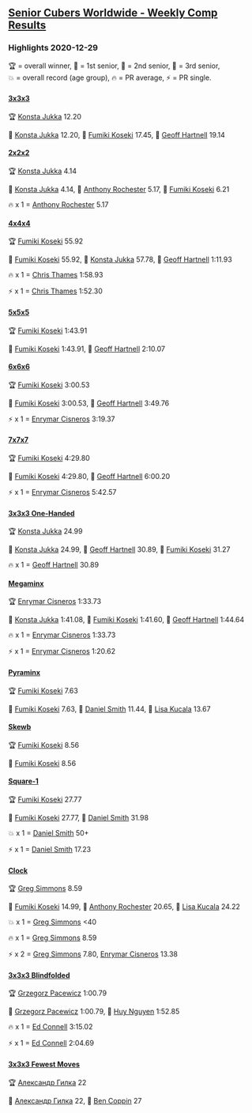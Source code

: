 <style>table {white-space: nowrap;}</style>

## [Senior Cubers Worldwide - Weekly Comp Results](/scw-comp/results/)
### Highlights 2020-12-29

<span style="white-space: nowrap;">🏆 = overall winner</span>, <span style="white-space: nowrap;">🥇 = 1st senior</span>, <span style="white-space: nowrap;">🥈 = 2nd senior</span>, <span style="white-space: nowrap;">🥉 = 3rd senior</span>, <span style="white-space: nowrap;">💥 = overall record (age group)</span>, <span style="white-space: nowrap;">🔥 = PR average</span>, <span style="white-space: nowrap;">⚡ = PR single</span>.

#### [3x3x3](333.md)

<span style="white-space: nowrap;">🏆 [Konsta Jukka](../../persons/konsta_jukka/333.md) 12.20</span>

<span style="white-space: nowrap;">🥇 [Konsta Jukka](../../persons/konsta_jukka/333.md) 12.20</span>, <span style="white-space: nowrap;">🥈 [Fumiki Koseki](../../persons/fumiki_koseki/333.md) 17.45</span>, <span style="white-space: nowrap;">🥉 [Geoff Hartnell](../../persons/geoff_hartnell/333.md) 19.14</span>

#### [2x2x2](222.md)

<span style="white-space: nowrap;">🏆 [Konsta Jukka](../../persons/konsta_jukka/222.md) 4.14</span>

<span style="white-space: nowrap;">🥇 [Konsta Jukka](../../persons/konsta_jukka/222.md) 4.14</span>, <span style="white-space: nowrap;">🥈 [Anthony Rochester](../../persons/anthony_rochester/222.md) 5.17</span>, <span style="white-space: nowrap;">🥉 [Fumiki Koseki](../../persons/fumiki_koseki/222.md) 6.21</span>

🔥 x 1 = <span style="white-space: nowrap;">[Anthony Rochester](../../persons/anthony_rochester/222.md) 5.17</span>

#### [4x4x4](444.md)

<span style="white-space: nowrap;">🏆 [Fumiki Koseki](../../persons/fumiki_koseki/444.md) 55.92</span>

<span style="white-space: nowrap;">🥇 [Fumiki Koseki](../../persons/fumiki_koseki/444.md) 55.92</span>, <span style="white-space: nowrap;">🥈 [Konsta Jukka](../../persons/konsta_jukka/444.md) 57.78</span>, <span style="white-space: nowrap;">🥉 [Geoff Hartnell](../../persons/geoff_hartnell/444.md) 1:11.93</span>

🔥 x 1 = <span style="white-space: nowrap;">[Chris Thames](../../persons/chris_thames/444.md) 1:58.93</span>

⚡ x 1 = <span style="white-space: nowrap;">[Chris Thames](../../persons/chris_thames/444.md) 1:52.30</span>

#### [5x5x5](555.md)

<span style="white-space: nowrap;">🏆 [Fumiki Koseki](../../persons/fumiki_koseki/555.md) 1:43.91</span>

<span style="white-space: nowrap;">🥇 [Fumiki Koseki](../../persons/fumiki_koseki/555.md) 1:43.91</span>, <span style="white-space: nowrap;">🥈 [Geoff Hartnell](../../persons/geoff_hartnell/555.md) 2:10.07</span>

#### [6x6x6](666.md)

<span style="white-space: nowrap;">🏆 [Fumiki Koseki](../../persons/fumiki_koseki/666.md) 3:00.53</span>

<span style="white-space: nowrap;">🥇 [Fumiki Koseki](../../persons/fumiki_koseki/666.md) 3:00.53</span>, <span style="white-space: nowrap;">🥈 [Geoff Hartnell](../../persons/geoff_hartnell/666.md) 3:49.76</span>

⚡ x 1 = <span style="white-space: nowrap;">[Enrymar Cisneros](../../persons/enrymar_cisneros/666.md) 3:19.37</span>

#### [7x7x7](777.md)

<span style="white-space: nowrap;">🏆 [Fumiki Koseki](../../persons/fumiki_koseki/777.md) 4:29.80</span>

<span style="white-space: nowrap;">🥇 [Fumiki Koseki](../../persons/fumiki_koseki/777.md) 4:29.80</span>, <span style="white-space: nowrap;">🥈 [Geoff Hartnell](../../persons/geoff_hartnell/777.md) 6:00.20</span>

⚡ x 1 = <span style="white-space: nowrap;">[Enrymar Cisneros](../../persons/enrymar_cisneros/777.md) 5:42.57</span>

#### [3x3x3 One-Handed](333oh.md)

<span style="white-space: nowrap;">🏆 [Konsta Jukka](../../persons/konsta_jukka/333oh.md) 24.99</span>

<span style="white-space: nowrap;">🥇 [Konsta Jukka](../../persons/konsta_jukka/333oh.md) 24.99</span>, <span style="white-space: nowrap;">🥈 [Geoff Hartnell](../../persons/geoff_hartnell/333oh.md) 30.89</span>, <span style="white-space: nowrap;">🥉 [Fumiki Koseki](../../persons/fumiki_koseki/333oh.md) 31.27</span>

🔥 x 1 = <span style="white-space: nowrap;">[Geoff Hartnell](../../persons/geoff_hartnell/333oh.md) 30.89</span>

#### [Megaminx](minx.md)

<span style="white-space: nowrap;">🏆 [Enrymar Cisneros](../../persons/enrymar_cisneros/minx.md) 1:33.73</span>

<span style="white-space: nowrap;">🥇 [Konsta Jukka](../../persons/konsta_jukka/minx.md) 1:41.08</span>, <span style="white-space: nowrap;">🥈 [Fumiki Koseki](../../persons/fumiki_koseki/minx.md) 1:41.60</span>, <span style="white-space: nowrap;">🥉 [Geoff Hartnell](../../persons/geoff_hartnell/minx.md) 1:44.64</span>

🔥 x 1 = <span style="white-space: nowrap;">[Enrymar Cisneros](../../persons/enrymar_cisneros/minx.md) 1:33.73</span>

⚡ x 1 = <span style="white-space: nowrap;">[Enrymar Cisneros](../../persons/enrymar_cisneros/minx.md) 1:20.62</span>

#### [Pyraminx](pyram.md)

<span style="white-space: nowrap;">🏆 [Fumiki Koseki](../../persons/fumiki_koseki/pyram.md) 7.63</span>

<span style="white-space: nowrap;">🥇 [Fumiki Koseki](../../persons/fumiki_koseki/pyram.md) 7.63</span>, <span style="white-space: nowrap;">🥈 [Daniel Smith](../../persons/daniel_smith/pyram.md) 11.44</span>, <span style="white-space: nowrap;">🥉 [Lisa Kucala](../../persons/lisa_kucala/pyram.md) 13.67</span>

#### [Skewb](skewb.md)

<span style="white-space: nowrap;">🏆 [Fumiki Koseki](../../persons/fumiki_koseki/skewb.md) 8.56</span>

<span style="white-space: nowrap;">🥇 [Fumiki Koseki](../../persons/fumiki_koseki/skewb.md) 8.56</span>

#### [Square-1](sq1.md)

<span style="white-space: nowrap;">🏆 [Fumiki Koseki](../../persons/fumiki_koseki/sq1.md) 27.77</span>

<span style="white-space: nowrap;">🥇 [Fumiki Koseki](../../persons/fumiki_koseki/sq1.md) 27.77</span>, <span style="white-space: nowrap;">🥈 [Daniel Smith](../../persons/daniel_smith/sq1.md) 31.98</span>

💥 x 1 = <span style="white-space: nowrap;">[Daniel Smith](../../persons/daniel_smith/sq1.md) 50+</span>

⚡ x 1 = <span style="white-space: nowrap;">[Daniel Smith](../../persons/daniel_smith/sq1.md) 17.23</span>

#### [Clock](clock.md)

<span style="white-space: nowrap;">🏆 [Greg Simmons](../../persons/greg_simmons/clock.md) 8.59</span>

<span style="white-space: nowrap;">🥇 [Fumiki Koseki](../../persons/fumiki_koseki/clock.md) 14.99</span>, <span style="white-space: nowrap;">🥈 [Anthony Rochester](../../persons/anthony_rochester/clock.md) 20.65</span>, <span style="white-space: nowrap;">🥉 [Lisa Kucala](../../persons/lisa_kucala/clock.md) 24.22</span>

💥 x 1 = <span style="white-space: nowrap;">[Greg Simmons](../../persons/greg_simmons/clock.md) <40</span>

🔥 x 1 = <span style="white-space: nowrap;">[Greg Simmons](../../persons/greg_simmons/clock.md) 8.59</span>

⚡ x 2 = <span style="white-space: nowrap;">[Greg Simmons](../../persons/greg_simmons/clock.md) 7.80</span>, <span style="white-space: nowrap;">[Enrymar Cisneros](../../persons/enrymar_cisneros/clock.md) 13.38</span>

#### [3x3x3 Blindfolded](333bf.md)

<span style="white-space: nowrap;">🏆 [Grzegorz Pacewicz](../../persons/grzegorz_pacewicz/333bf.md) 1:00.79</span>

<span style="white-space: nowrap;">🥇 [Grzegorz Pacewicz](../../persons/grzegorz_pacewicz/333bf.md) 1:00.79</span>, <span style="white-space: nowrap;">🥈 [Huy Nguyen](../../persons/huy_nguyen/333bf.md) 1:52.85</span>

🔥 x 1 = <span style="white-space: nowrap;">[Ed Connell](../../persons/ed_connell/333bf.md) 3:15.02</span>

⚡ x 1 = <span style="white-space: nowrap;">[Ed Connell](../../persons/ed_connell/333bf.md) 2:04.69</span>

#### [3x3x3 Fewest Moves](333fm.md)

<span style="white-space: nowrap;">🏆 [Александр Гилка](../../persons/александр_гилка/333fm.md) 22</span>

<span style="white-space: nowrap;">🥇 [Александр Гилка](../../persons/александр_гилка/333fm.md) 22</span>, <span style="white-space: nowrap;">🥈 [Ben Coppin](../../persons/ben_coppin/333fm.md) 27</span>


<!-- Global site tag (gtag.js) - Google Analytics -->
<script async src="https://www.googletagmanager.com/gtag/js?id=UA-86348435-3"></script>
<script>window.dataLayer = window.dataLayer || []; function gtag() {dataLayer.push(arguments);} gtag('js', new Date()); gtag('config', 'UA-86348435-3');</script>
